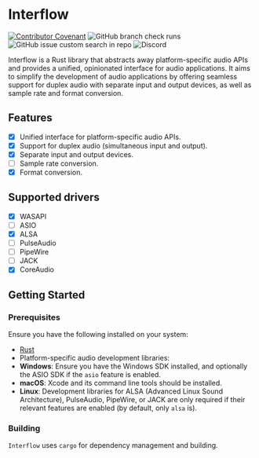 # Interflow

[![Contributor Covenant](https://img.shields.io/badge/Contributor%20Covenant-2.1-4baaaa.svg)](code_of_conduct.md)
![GitHub branch check runs](https://img.shields.io/github/check-runs/SolarLiner/interflow/main)
![GitHub issue custom search in repo](https://img.shields.io/github/issues-search/SolarLiner/interflow?query=is%3Aissue%20state%3Aopen&label=issues)
![Discord](https://img.shields.io/discord/590254806208217089?label=RustAudio%20on%20Discord)

Interflow is a Rust library that abstracts away platform-specific audio APIs
and provides a unified, opinionated interface for audio applications. It aims
to simplify the development of audio applications by offering seamless support
for duplex audio with separate input and output devices, as well as sample rate
and format conversion.

## Features

- [x] Unified interface for platform-specific audio APIs.
- [x] Support for duplex audio (simultaneous input and output).
- [x] Separate input and output devices.
- [ ] Sample rate conversion.
- [x] Format conversion.

## Supported drivers

- [x] WASAPI
- [ ] ASIO
- [x] ALSA
- [ ] PulseAudio
- [ ] PipeWire
- [ ] JACK
- [x] CoreAudio

## Getting Started

### Prerequisites

Ensure you have the following installed on your system:

- [Rust](https://www.rust-lang.org/tools/install)
- Platform-specific audio development libraries:
- **Windows**: Ensure you have the Windows SDK installed, and optionally the
  ASIO SDK if the `asio` feature is enabled.
- **macOS**: Xcode and its command line tools should be installed.
- **Linux**: Development libraries for ALSA (Advanced Linux Sound
  Architecture), PulseAudio, PipeWire, or JACK are only required if their
  relevant features are enabled (by default, only `alsa` is).

### Building

`Interflow` uses `cargo` for dependency management and building.
